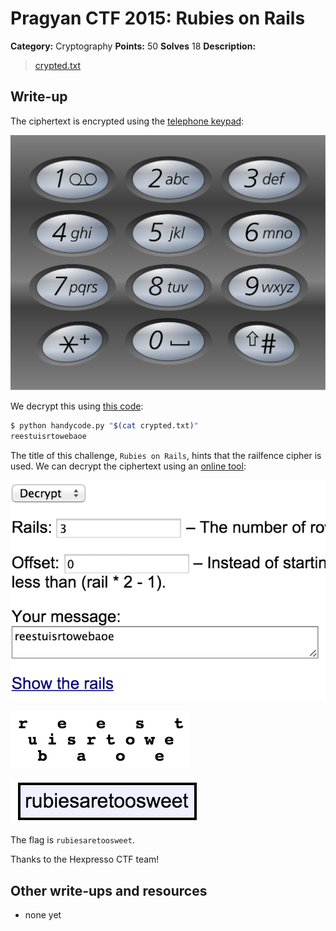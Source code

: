 # Pragyan CTF 2015: Rubies on Rails

**Category:** Cryptography
**Points:** 50
**Solves** 18
**Description:**

> [crypted.txt](crypted.txt)

## Write-up

The ciphertext is encrypted using the [telephone keypad](http://en.wikipedia.org/wiki/Telephone_keypad):

![](keypad.svg)

We decrypt this using [this code](https://github.com/YASME-Tim/crypto-tools/tree/master/handycode):

```bash
$ python handycode.py "$(cat crypted.txt)"
reestuisrtowebaoe
```

The title of this challenge, `Rubies on Rails`, hints that the railfence cipher is used. We can decrypt the ciphertext using an [online tool](http://rumkin.com/tools/cipher/railfence.php):

![](raildecrypt.png)

![](railrails.png)

![](railflag.png)

The flag is `rubiesaretoosweet`.

Thanks to the Hexpresso CTF team!

## Other write-ups and resources

* none yet
